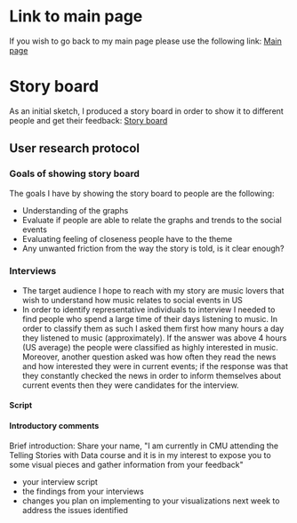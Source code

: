 # Link to main page
If you wish to go back to my main page please use the following link:
[Main page](https://oscardavidmi.github.io/Benavides-portfolio/)

# Story board
As an initial sketch, I produced a story board in order to show it to different people and get their feedback:
[Story board](https://preview.shorthand.com/q0MlOr8lOMUzupWJ)


## User research protocol
### Goals of showing story board
The goals I have by showing the story board to people are the following:
- Understanding of the graphs
- Evaluate if people are able to relate the graphs and trends to the social events
- Evaluating feeling of closeness people have to the theme
- Any unwanted friction from the way the story is told, is it clear enough?

### Interviews
- The target audience I hope to reach with my story are music lovers that wish to understand how music relates to social events in US
- In order to identify representative individuals to interview I needed to find people who spend a large time of their days listening to music. In order to classify them 
as such I asked them first how many hours a day they listened to music (approximately). If the answer was above 4 hours (US average) the people were classified as highly 
interested in music. Moreover, another question asked was how often they read the news and how interested they were in current events; if the response was that they 
constantly checked the news in order to inform themselves about current events then they were candidates for the interview.

#### Script
#### Introductory comments
Brief introduction: Share your name, "I am currently in CMU attending the Telling Stories with Data course and it is in my interest to expose you to some 
visual pieces and gather information from your feedback"

- your interview script
- the findings from your interviews
- changes you plan on implementing to your visualizations next week to address the issues identified

